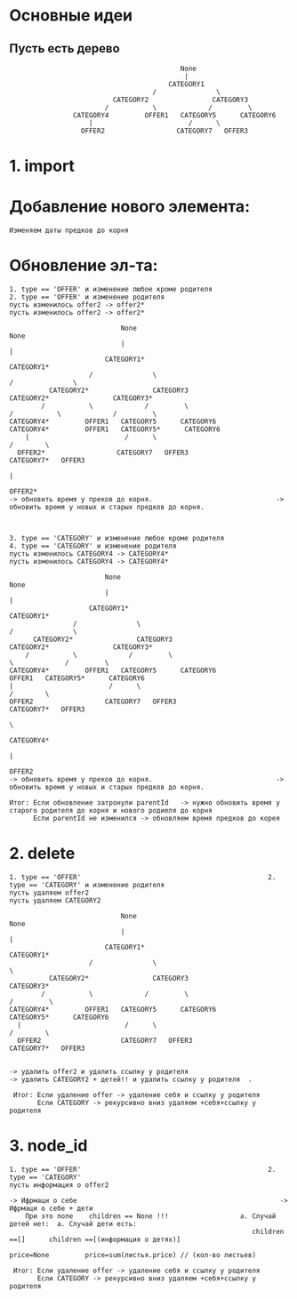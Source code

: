 # Основные идеи 

##  Пусть есть дерево
                                               None
                                                |
                                            CATEGORY1
                                        /               \
                              CATEGORY2                CATEGORY3
                            /           \             /         \
                    CATEGORY4         OFFER1   CATEGORY5      CATEGORY6
                        |                        /      \   
                      OFFER2                  CATEGORY7   OFFER3

# 1. import
# Добавление нового элемента:
    Изменяем даты предков до корня    

# Обновление эл-та:
    1. type == 'OFFER' и изменение любое кроме родителя                   2. type == 'OFFER' и изменение родителя                                   
    пусть изменилось offer2 -> offer2*                                    пусть изменилось offer2 -> offer2*                       
                                                                                                                                                     
                                None                                                                  None                         
                                |                                                                     |                            
                            CATEGORY1*                                                            CATEGORY1*                       
                        /               \                                                     /               \                        
              CATEGORY2*                CATEGORY3                                   CATEGORY2*                CATEGORY3*                        
            /           \             /         \                                 /           \             /         \                        
    CATEGORY4*         OFFER1   CATEGORY5      CATEGORY6                  CATEGORY4*         OFFER1   CATEGORY5*      CATEGORY6                         
        |                        /      \                                                                /        \                            
      OFFER2*                  CATEGORY7   OFFER3                                                      CATEGORY7*   OFFER3                        
                                                                                                              |                         
                                                                                                            OFFER2*                         
    -> обновить время у преков до корня.                               -> обновить время у новых и старых предков до корня.  

    

    3. type == 'CATEGORY' и изменение любое кроме родителя                   4. type == 'CATEGORY' и изменение родителя                                   
    пусть изменилось CATEGORY4 -> CATEGORY4*                                    пусть изменилось CATEGORY4 -> CATEGORY4*                       
                                                                                                                                                    
                            None                                                                  None                         
                            |                                                                     |                            
                        CATEGORY1*                                                            CATEGORY1*                       
                    /               \                                                     /               \                        
          CATEGORY2*                CATEGORY3                                   CATEGORY2*                CATEGORY3*                        
        /           \             /         \                                            \             /         \                        
    CATEGORY4*         OFFER1   CATEGORY5      CATEGORY6                                OFFER1   CATEGORY5*      CATEGORY6                         
    |                        /      \                                                            /        \                            
    OFFER2                  CATEGORY7   OFFER3                                                  CATEGORY7*   OFFER3                        
                                                                                                    \                         
                                                                                                     CATEGORY4*   
                                                                                                            |      
                                                                                                          OFFER2 
    -> обновить время у преков до корня.                               -> обновить время у новых и старых предков до корня.  

    Итог: Если обновление затронули parentId   -> нужно обновить время у старого родителя до корня и нового родиеля до корня
          Если parentId не изменился -> обновляем время предков до корея 

# 2. delete
    1. type == 'OFFER'                                               2. type == 'CATEGORY' и изменение родителя                                   
    пусть удаляем offer2                                                    пусть удаляем CATEGORY2                        
                                                                                                                                                     
                                None                                                                  None                         
                                |                                                                     |                            
                            CATEGORY1*                                                            CATEGORY1*                       
                        /               \                                                                      \                        
              CATEGORY2*                CATEGORY3                                                           CATEGORY3*                        
            /           \             /         \                                                          /         \                        
    CATEGORY4*         OFFER1   CATEGORY5      CATEGORY6                                             CATEGORY5*      CATEGORY6                         
      |                          /      \                                                                    /        \                            
      OFFER2                    CATEGORY7   OFFER3                                                          CATEGORY7*   OFFER3                        
                                                                                                                                       
                                                                                                                                        
    -> удалить offer2 и удалить ссылку у родителя                              -> удалить CATEGORY2 + детей!! и удалить ссылку у родителя  .  

     Итог: Если удаление offer -> удаление себя и ссылку у родителя
           Если CATEGORY -> рекурсивно вниз удаляем +себя+ссылку у родителя


# 3. node_id
    1. type == 'OFFER'                                               2. type == 'CATEGORY'                             
    пусть информация о offer2                                                                          

    -> Ифрмаци о себе                                                   -> Ифрмаци о себе + дети
        При это поле    children == None !!!                  а. Случай детей нет:  а. Случай дети есть:
                                                                 children ==[]      children ==[(информация о детях)]
                                                                 price=None         price=sum(листья.price) // (кол-во листьев)
        
     Итог: Если удаление offer -> удаление себя и ссылку у родителя
           Если CATEGORY -> рекурсивно вниз удаляем +себя+ссылку у родителя

